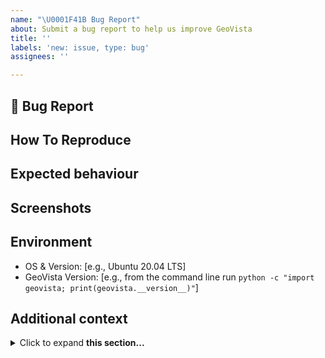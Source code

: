 ```yaml
---
name: "\U0001F41B Bug Report"
about: Submit a bug report to help us improve GeoVista
title: ''
labels: 'new: issue, type: bug'
assignees: ''

---
```


## 🐛 Bug Report
<!-- Provide a clear description of what the bug is -->

## How To Reproduce
<!-- Steps involved to reproduce the issue behaviour -->

## Expected behaviour
<!-- A clear and concise description of what you expected to happen -->

## Screenshots
<!-- If applicable, add screenshots to help explain your problem -->

## Environment 
- OS & Version: [e.g., Ubuntu 20.04 LTS]
- GeoVista Version: [e.g., from the command line run `python -c "import geovista; print(geovista.__version__)"`]

## Additional context
<!-- Provide any further information to help us understand -->
<details>
<summary>Click to expand <b>this section...</b></summary>

```
Please add additional verbose information in this section e.g., code, output, tracebacks, screenshots etc
```
</details>
